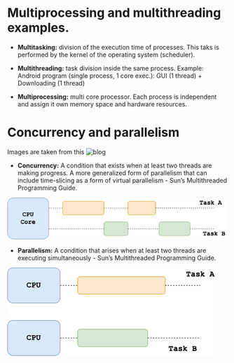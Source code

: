 # Multiprocessing and multithreading examples.

- **Multitasking:** division of the execution time of processes. This taks is performed by the kernel of the operating system (scheduler).

- **Multithreading:** task division inside the same process. Example: Android program (single process, 1 core exec.): GUI (1 thread) + Downloading (1 thread)

- **Multiprocessing:** multi core processor. Each process is independent and assign it own memory space and hardware resources.

# Concurrency and parallelism
Images are taken from this ![blog](https://towardsdatascience.com/multithreading-multiprocessing-python-180d0975ab29)

- **Concurrency:** A condition that exists when at least two threads are making progress. A more generalized form of parallelism that can include time-slicing as a form of virtual parallelism - Sun’s Multithreaded Programming Guide.

[![Concurrency](./imgs_repo/concurrency.png 'Concurrent execution')](https://towardsdatascience.com/multithreading-multiprocessing-python-180d0975ab29)

- **Parallelism:** A condition that arises when at least two threads are executing simultaneously - Sun’s Multithreaded Programming Guide.

[![Parallelism](./imgs_repo/parallelism.png 'Parallel execution')](https://towardsdatascience.com/multithreading-multiprocessing-python-180d0975ab29)




